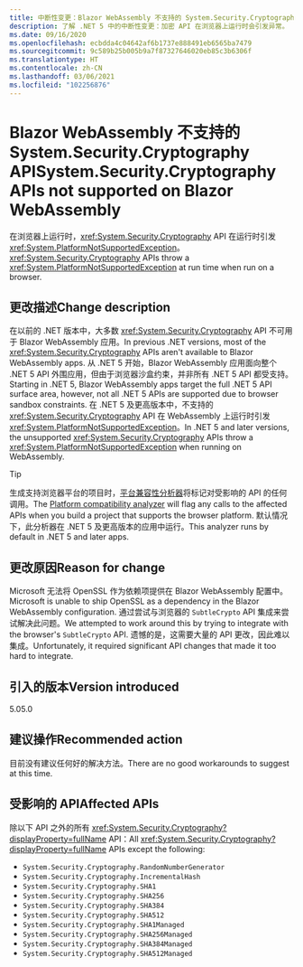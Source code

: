 ```yaml
---
title: 中断性变更：Blazor WebAssembly 不支持的 System.Security.Cryptography API
description: 了解 .NET 5 中的中断性变更：加密 API 在浏览器上运行时会引发异常。
ms.date: 09/16/2020
ms.openlocfilehash: ecbdda4c04642af6b1737e888491eb6565ba7479
ms.sourcegitcommit: 9c589b25b005b9a7f87327646020eb85c3b6306f
ms.translationtype: HT
ms.contentlocale: zh-CN
ms.lasthandoff: 03/06/2021
ms.locfileid: "102256876"
---
```

# <a name="systemsecuritycryptography-apis-not-supported-on-blazor-webassembly"></a><span data-ttu-id="bd54c-103">Blazor WebAssembly 不支持的 System.Security.Cryptography API</span><span class="sxs-lookup"><span data-stu-id="bd54c-103">System.Security.Cryptography APIs not supported on Blazor WebAssembly</span></span>

<span data-ttu-id="bd54c-104">在浏览器上运行时，<xref:System.Security.Cryptography> API 在运行时引发 <xref:System.PlatformNotSupportedException>。</span><span class="sxs-lookup"><span data-stu-id="bd54c-104"><xref:System.Security.Cryptography> APIs throw a <xref:System.PlatformNotSupportedException> at run time when run on a browser.</span></span>

## <a name="change-description"></a><span data-ttu-id="bd54c-105">更改描述</span><span class="sxs-lookup"><span data-stu-id="bd54c-105">Change description</span></span>

<span data-ttu-id="bd54c-106">在以前的 .NET 版本中，大多数 <xref:System.Security.Cryptography> API 不可用于 Blazor WebAssembly 应用。</span><span class="sxs-lookup"><span data-stu-id="bd54c-106">In previous .NET versions, most of the <xref:System.Security.Cryptography> APIs aren't available to Blazor WebAssembly apps.</span></span> <span data-ttu-id="bd54c-107">从 .NET 5 开始，Blazor WebAssembly 应用面向整个 .NET 5 API 外围应用，但由于浏览器沙盒约束，并非所有 .NET 5 API 都受支持。</span><span class="sxs-lookup"><span data-stu-id="bd54c-107">Starting in .NET 5, Blazor WebAssembly apps target the full .NET 5 API surface area, however, not all .NET 5 APIs are supported due to browser sandbox constraints.</span></span> <span data-ttu-id="bd54c-108">在 .NET 5 及更高版本中，不支持的 <xref:System.Security.Cryptography> API 在 WebAssembly 上运行时引发 <xref:System.PlatformNotSupportedException>。</span><span class="sxs-lookup"><span data-stu-id="bd54c-108">In .NET 5 and later versions, the unsupported <xref:System.Security.Cryptography> APIs throw a <xref:System.PlatformNotSupportedException> when running on WebAssembly.</span></span>

> [!TIP]
> <span data-ttu-id="bd54c-109">生成支持浏览器平台的项目时，[平台兼容性分析器](../../code-analysis/5.0/ca1416-platform-compatibility-analyzer.md)将标记对受影响的 API 的任何调用。</span><span class="sxs-lookup"><span data-stu-id="bd54c-109">The [Platform compatibility analyzer](../../code-analysis/5.0/ca1416-platform-compatibility-analyzer.md) will flag any calls to the affected APIs when you build a project that supports the browser platform.</span></span> <span data-ttu-id="bd54c-110">默认情况下，此分析器在 .NET 5 及更高版本的应用中运行。</span><span class="sxs-lookup"><span data-stu-id="bd54c-110">This analyzer runs by default in .NET 5 and later apps.</span></span>

## <a name="reason-for-change"></a><span data-ttu-id="bd54c-111">更改原因</span><span class="sxs-lookup"><span data-stu-id="bd54c-111">Reason for change</span></span>

<span data-ttu-id="bd54c-112">Microsoft 无法将 OpenSSL 作为依赖项提供在 Blazor WebAssembly 配置中。</span><span class="sxs-lookup"><span data-stu-id="bd54c-112">Microsoft is unable to ship OpenSSL as a dependency in the Blazor WebAssembly configuration.</span></span> <span data-ttu-id="bd54c-113">通过尝试与浏览器的 `SubtleCrypto` API 集成来尝试解决此问题。</span><span class="sxs-lookup"><span data-stu-id="bd54c-113">We attempted to work around this by trying to integrate with the browser's `SubtleCrypto` API.</span></span> <span data-ttu-id="bd54c-114">遗憾的是，这需要大量的 API 更改，因此难以集成。</span><span class="sxs-lookup"><span data-stu-id="bd54c-114">Unfortunately, it required significant API changes that made it too hard to integrate.</span></span>

## <a name="version-introduced"></a><span data-ttu-id="bd54c-115">引入的版本</span><span class="sxs-lookup"><span data-stu-id="bd54c-115">Version introduced</span></span>

<span data-ttu-id="bd54c-116">5.0</span><span class="sxs-lookup"><span data-stu-id="bd54c-116">5.0</span></span>

## <a name="recommended-action"></a><span data-ttu-id="bd54c-117">建议操作</span><span class="sxs-lookup"><span data-stu-id="bd54c-117">Recommended action</span></span>

<span data-ttu-id="bd54c-118">目前没有建议任何好的解决方法。</span><span class="sxs-lookup"><span data-stu-id="bd54c-118">There are no good workarounds to suggest at this time.</span></span>

## <a name="affected-apis"></a><span data-ttu-id="bd54c-119">受影响的 API</span><span class="sxs-lookup"><span data-stu-id="bd54c-119">Affected APIs</span></span>

<span data-ttu-id="bd54c-120">除以下 API 之外的所有 <xref:System.Security.Cryptography?displayProperty=fullName> API：</span><span class="sxs-lookup"><span data-stu-id="bd54c-120">All <xref:System.Security.Cryptography?displayProperty=fullName> APIs except the following:</span></span>

- `System.Security.Cryptography.RandomNumberGenerator`
- `System.Security.Cryptography.IncrementalHash`
- `System.Security.Cryptography.SHA1`
- `System.Security.Cryptography.SHA256`
- `System.Security.Cryptography.SHA384`
- `System.Security.Cryptography.SHA512`
- `System.Security.Cryptography.SHA1Managed`
- `System.Security.Cryptography.SHA256Managed`
- `System.Security.Cryptography.SHA384Managed`
- `System.Security.Cryptography.SHA512Managed`

<!--

### Affected APIs

- `T:System.Security.Cryptography`

### Category

- ASP.NET Core
- Cryptography

-->
